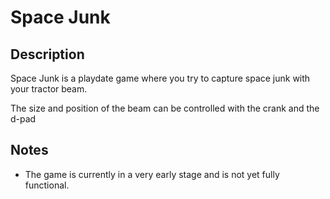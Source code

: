# Space Junk

## Description
Space Junk is a playdate game where you try to capture space junk with your tractor beam.  

The size and position of the beam can be controlled with the crank and the d-pad

## Notes
- The game is currently in a very early stage and is not yet fully functional.